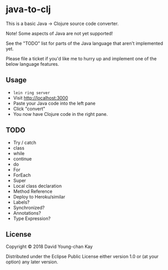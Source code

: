# java-to-clj

This is a basic Java -> Clojure source code converter.

Note! Some aspects of Java are not yet supported!

See the "TODO" list for parts of the Java language that aren't implemented yet.

Please file a ticket if you'd like me to hurry up and implement one of the below language features.

## Usage

* `lein ring server`
* Visit [http://localhost:3000](http://localhost:3000)
* Paste your Java code into the left pane
* Click "convert"
* You now have Clojure code in the right pane.

## TODO

* Try / catch
* class
* while
* continue
* do
* For
* ForEach
* Super
* Local class declaration
* Method Reference
* Deploy to Heroku/similar
* Labels?
* Synchronized?
* Annotations?
* Type Expression?

## License

Copyright © 2018 David Young-chan Kay

Distributed under the Eclipse Public License either version 1.0 or (at
your option) any later version.
